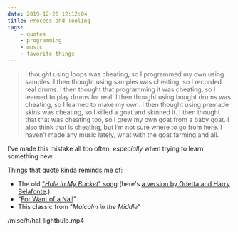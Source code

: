 ```yaml
---
date: 2019-12-26 12:12:04
title: Process and Tooling
tags:
    - quotes
    - programming
    - music
    - favorite things
---
```


> I thought using loops was cheating, so I programmed my own using samples. I then thought using samples was cheating, so I recorded real drums. I then thought that programming it was cheating, so I learned to play drums for real. I then thought using bought drums was cheating, so I learned to make my own. I then thought using premade skins was cheating, so I killed a goat and skinned it. I then thought that that was cheating too, so I grew my own goat from a baby goat. I also think that is cheating, but I’m not sure where to go from here. I haven’t made any music lately, what with the goat farming and all.

I've made this mistake all too often, _especially_ when trying to learn something new.

Things that quote kinda reminds me of:

* The old ["_Hole in My Bucket_" song](https://en.wikipedia.org/wiki/There%27s_a_Hole_in_My_Bucket) (here's [a version by Odetta and Harry Belafonte](https://www.youtube.com/watch?v=AthT8kw7CIo).)
* "[For Want of a Nail](https://en.wikipedia.org/wiki/For_Want_of_a_Nail)"
* This classic from "_Malcolm in the Middle_"

/misc/h/hal_lightbulb.mp4